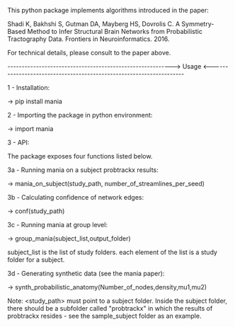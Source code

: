 This python package implements algorithms introduced in the paper:

Shadi K, Bakhshi S, Gutman DA, Mayberg HS, Dovrolis C. A Symmetry-Based Method to Infer Structural Brain Networks from Probabilistic Tractography Data. Frontiers in Neuroinformatics. 2016.

For technical details, please consult to the paper above. 

----------------------------------------------------------> Usage <--------------------------------------------------------------------

1 - Installation:

-> pip install mania

2 - Importing the package in python environment:

-> import mania

3 - API:

The package exposes four functions listed below.

3a - Running mania on a subject probtrackx results:

-> mania_on_subject(study_path, number_of_streamlines_per_seed)

3b - Calculating confidence of network edges:

-> conf(study_path)

3c - Running mania at group level:

-> group_mania(subject_list,output_folder)

subject_list is the list of study folders. each element of the list is a study folder for a subject.

3d - Generating synthetic data (see the mania paper):

-> synth_probabilistic_anatomy(Number_of_nodes,density,mu1,mu2)


Note: <study_path> must point to a subject folder. Inside the subject folder,
there should be a subfolder called "probtrackx" in which the results of probtrackx
resides - see the sample_subject folder as an example.


